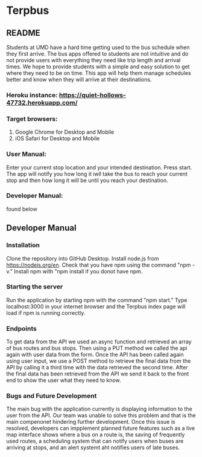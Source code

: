 # Terpbus

## README
Students at UMD have a hard time getting used to the bus schedule when
they first arrive. The bus apps offered to students are not intuitive
and do not provide users with everything they need like trip length
and arrival times. We hope to provide students with a simple and easy
solution to get where they need to be on time. This app will help them
manage schedules better and know when they will arrive at their
destinations.

### Heroku instance: https://quiet-hollows-47732.herokuapp.com/

### Target browsers: 
1. Google Chrome for Desktop and Mobile 
2. iOS Safari for Desktop and Mobile

### User Manual:
Enter your current stop location and your intended destination. Press start. The app will notify you how long it iwll take the bus to reach your current stop and then how long it will be until you reach your destination.

### Developer Manual: 
found below


## Developer Manual
### Installation
Clone the repository into GitHub Desktop. Install node.js from https://nodejs.org/en. Check that you have npm using the command "npm -v." Install npm with "npm install if you donot have npm.
### Starting the server
Run the application by starting npm with the command "npm start." Type localhost:3000 in your internet browser and the Terpbus index page will load if npm is running correctly.
### Endpoints
To get data from the API we used an async function and retrieved an array of bus routes and bus stops. Then using a PUT method we called the api again with user data from the form. Once the API has been called again using user input, we use a POST method to retrieve the final data from the API by calling it a third time with the data retrieved the second time. After the final data has been retrieved from the API we send it back to the front end to show the user what they need to know.

### Bugs and Future Development
The main bug with the application currently is displaying information to the user from the API. Our team was unable to solve this problem and that is the main compenonet hindering further development. Once this issue is resolved, developers can impplement planned future features such as a live map interface shows where a bus on a route is, the saving of frequently used routes, a scheduling system that can notify users when buses are arriving at stops, and an alert systemt aht notifies users of late buses.